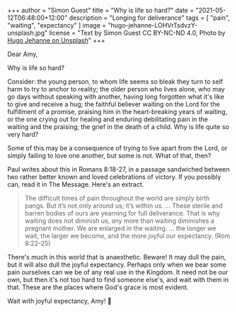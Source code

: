 +++
author = "Simon Guest"
title = "Why is life so hard?"
date = "2021-05-12T06:48:00+12:00"
description = "Longing for deliverance"
tags = [ "pain", "waiting", "expectancy" ]
image = "hugo-jehanne-LOHVrTsdvzY-unsplash.jpg"
license = "Text by Simon Guest CC BY-NC-ND 4.0, Photo by [Hugo Jehanne on Unsplash](https://unsplash.com/photos/LOHVrTsdvzY)"
+++

Dear Amy,

Why is life so hard?

Consider: the young person, to whom life seems so bleak they turn to self harm to try to anchor to reality; the older person who lives alone, who may go days without speaking with another, having long forgotten what it's like to give and receive a hug; the faithful believer waiting on the Lord for the fulfillment of a promise, praising him in the heart-breaking years of waiting, or the one crying out for healing and enduring debilitating pain in the waiting and the praising; the grief in the death of a child. Why is life quite so very hard?

Some of this may be a consequence of trying to live apart from the Lord, or simply failing to love one another, but some is not. What of that, then?

Paul writes about this in Romans 8:18-27, in a passage sandwiched between two rather better known and loved celebrations of victory. If you possibly can, read it in The Message. Here's an extract.

> The difficult times of pain throughout the world are simply birth pangs. But it’s not only around us; it’s within us. ... These sterile and barren bodies of ours are yearning for full deliverance. That is why waiting does not diminish us, any more than waiting diminishes a pregnant mother. We are enlarged in the waiting. ... the longer we wait, the larger we become, and the more joyful our expectancy. (Rom 8:22-25)

There's much in this world that is anaesthetic. Beware! It may dull the pain, but it will also dull the joyful expectancy. Perhaps only when we bear some pain ourselves can we be of any real use in the Kingdom. It need not be our own, but then it's not too hard to find someone else's, and wait with them in that. These are the places where God's grace is most evident.

Wait with joyful expectancy, Amy! 🙏
